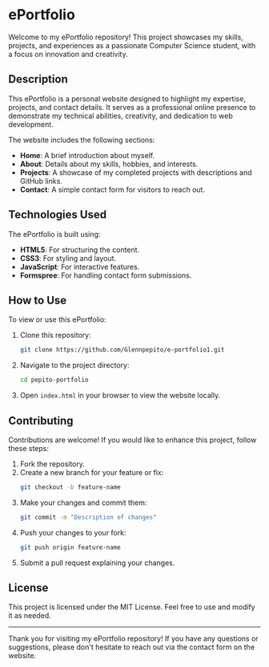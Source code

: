 # ePortfolio

Welcome to my ePortfolio repository! This project showcases my skills, projects, and experiences as a passionate Computer Science student, with a focus on innovation and creativity.

## Description
This ePortfolio is a personal website designed to highlight my expertise, projects, and contact details. It serves as a professional online presence to demonstrate my technical abilities, creativity, and dedication to web development.

The website includes the following sections:
- **Home**: A brief introduction about myself.
- **About**: Details about my skills, hobbies, and interests.
- **Projects**: A showcase of my completed projects with descriptions and GitHub links.
- **Contact**: A simple contact form for visitors to reach out.

## Technologies Used
The ePortfolio is built using:
- **HTML5**: For structuring the content.
- **CSS3**: For styling and layout.
- **JavaScript**: For interactive features.
- **Formspree**: For handling contact form submissions.

## How to Use
To view or use this ePortfolio:
1. Clone this repository:
   ```bash
   git clone https://github.com/Glennpepito/e-portfolio1.git
   ```
2. Navigate to the project directory:
   ```bash
   cd pepito-portfolio
   ```
3. Open `index.html` in your browser to view the website locally.

## Contributing
Contributions are welcome! If you would like to enhance this project, follow these steps:
1. Fork the repository.
2. Create a new branch for your feature or fix:
   ```bash
   git checkout -b feature-name
   ```
3. Make your changes and commit them:
   ```bash
   git commit -m "Description of changes"
   ```
4. Push your changes to your fork:
   ```bash
   git push origin feature-name
   ```
5. Submit a pull request explaining your changes.

## License
This project is licensed under the MIT License. Feel free to use and modify it as needed.

---

Thank you for visiting my ePortfolio repository! If you have any questions or suggestions, please don't hesitate to reach out via the contact form on the website.
